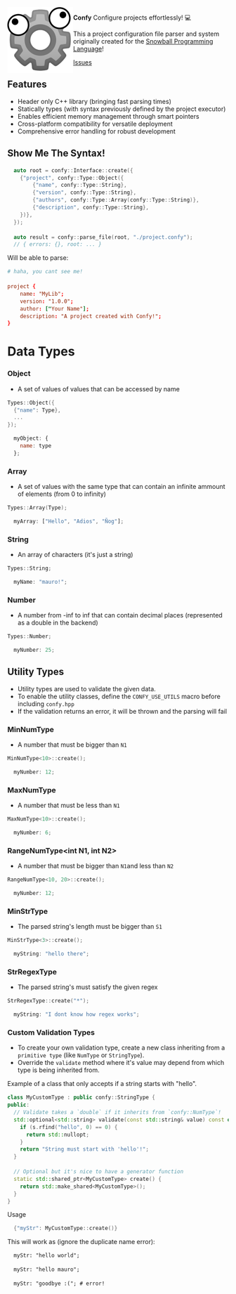 
<img src="assets/logo.png" height="150" align="left"/>

**Confy**
Configure projects effortlessly! 💻

This a project configuration file parser and system originally created for the [Snowball Programming Language](https://github.com/snowball-lang)!

[Issues](https://github.com/mauro-balades/confy/issues)

## Features

* Header only C++ library (bringing fast parsing times)
* Statically types (with syntax previously defined by the project executor)
* Enables efficient memory management through smart pointers
* Cross-platform compatibility for versatile deployment
* Comprehensive error handling for robust development

## Show Me The Syntax!

```c++
  auto root = confy::Interface::create({
    {"project", confy::Type::Object({
        {"name", confy::Type::String},
        {"version", confy::Type::String},
        {"authors", confy::Type::Array(confy::Type::String)},
        {"description", confy::Type::String},
    })},
  });

  auto result = confy::parse_file(root, "./project.confy");
  // { errors: {}, root: ... }
```

Will be able to parse:

```conf
# haha, you cant see me!

project {
    name: "MyLib";
    version: "1.0.0";
    author: ["Your Name"];
    description: "A project created with Confy!";
}
```

# Data Types

### Object

* A set of values of values that can be accessed by name

```c++
Types::Object({
  {"name": Type},
  ...
});
```

```js
  myObject: {
    name: type
  };
```

### Array

* A set of values with the same type that can contain an infinite ammount of elements (from 0 to infinity)

```c++
Types::Array(Type);
```

```js
  myArray: ["Hello", "Adios", "Ñog"];
```

### String

* An array of characters (it's just a string) 

```c++
Types::String;
```

```js
  myName: "mauro!";
```

### Number

* A number from -inf to inf that can contain decimal places (represented as a double in the backend)

```c++
Types::Number;
```

```js
  myNumber: 25;
```

## Utility Types

* Utility types are used to validate the given data.
* To enable the utility classes, define the `CONFY_USE_UTILS` macro before including `confy.hpp`
* If the validation returns an error, it will be thrown and the parsing will fail

### MinNumType<int N1>

* A number that must be bigger than `N1`

```c++
MinNumType<10>::create();
```

```js
  myNumber: 12;
```


### MaxNumType<int N1>

* A number that must be less than `N1`

```c++
MaxNumType<10>::create();
```

```js
  myNumber: 6;
```

### RangeNumType<int N1, int N2>

* A number that must be bigger than `N1`and less than `N2`

```c++
RangeNumType<10, 20>::create();
```

```js
  myNumber: 12;
```

### MinStrType<int S1>

* The parsed string's length must be bigger than `S1`

```c++
MinStrType<3>::create();
```

```js
  myString: "hello there";
```

### StrRegexType

* The parsed string's must satisfy the given regex

```c++
StrRegexType::create("*");
```

```js
  myString: "I dont know how regex works";
```

### Custom Validation Types

* To create your own validation type, create a new class inheriting from a `primitive type` (like `NumType` or `StringType`).
* Override the `validate` method where it's value may depend from which type is being inherited from.

Example of a class that only accepts if a string starts with "hello".

```c++
class MyCustomType : public confy::StringType {
public:
  // Validate takes a `double` if it inherits from `confy::NumType`!
  std::optional<std::string> validate(const std::string& value) const override {
    if (s.rfind("hello", 0) == 0) { 
      return std::nullopt;
    }
    return "String must start with 'hello'!";
  }

  // Optional but it's nice to have a generator function
  static std::shared_ptr<MyCustomType> create() {
    return std::make_shared<MyCustomType>();
  }
}
```

Usage

```c++
  {"myStr": MyCustomType::create()}
```

This will work as (ignore the duplicate name error):

```
  myStr: "hello world";

  myStr: "hello mauro";

  myStr: "goodbye :("; # error!
```
